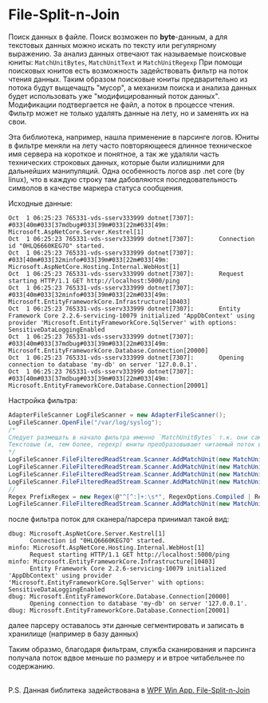 # File-Split-n-Join
Поиск данных в файле.
Поиск возможен по **byte**-данным, а для текстовых данных можно искать по тексту или регулярному выражению.
За анализ данных отвечают так называемые поисковые юниты: `MatchUnitBytes`, `MatchUnitText` и `MatchUnitRegexp`
При помощи поисковых юнитов есть возможность задействовать фильтр на поток чтения данных.
Таким образом поисковые юниты предварительно из потока будут выщечащть "мусор", а механизм поиска и анализа данных будет использовать уже "модифицированный поток данных".
Модификации подтвергается не файл, а поток в процессе чтения.
Фильтр может не только удалять данные на лету, но и заменять их на свои. 

Эта библиотека, например, нашла применение в парсинге логов.
Юниты в фильтре меняли на лету часто повторяющееся длинное техническое имя сервера на короткое и понятное, а так же удаляли часть технических строковых данных, которые были излишними для дальнейших манипуляций.
Одна особенность логов asp .net core (by linux), что в каждую строку там дабовляются последовательность символов в качестве маркера статуса сообщения.

Исходные данные:
```
Oct  1 06:25:23 765331-vds-sserv333999 dotnet[7307]: #033[40m#033[37mdbug#033[39m#033[22m#033[49m: Microsoft.AspNetCore.Server.Kestrel[1]
Oct  1 06:25:23 765331-vds-sserv333999 dotnet[7307]:       Connection id "0HLQ6660KEG7O" started.
Oct  1 06:25:23 765331-vds-sserv333999 dotnet[7307]: #033[40m#033[32minfo#033[39m#033[22m#033[49m: Microsoft.AspNetCore.Hosting.Internal.WebHost[1]
Oct  1 06:25:23 765331-vds-sserv333999 dotnet[7307]:       Request starting HTTP/1.1 GET http://localhost:5000/ping
Oct  1 06:25:23 765331-vds-sserv333999 dotnet[7307]: #033[40m#033[32minfo#033[39m#033[22m#033[49m: Microsoft.EntityFrameworkCore.Infrastructure[10403]
Oct  1 06:25:23 765331-vds-sserv333999 dotnet[7307]:       Entity Framework Core 2.2.6-servicing-10079 initialized 'AppDbContext' using provider 'Microsoft.EntityFrameworkCore.SqlServer' with options: SensitiveDataLoggingEnabled
Oct  1 06:25:23 765331-vds-sserv333999 dotnet[7307]: #033[40m#033[37mdbug#033[39m#033[22m#033[49m: Microsoft.EntityFrameworkCore.Database.Connection[20000]
Oct  1 06:25:23 765331-vds-sserv333999 dotnet[7307]:       Opening connection to database 'my-db' on server '127.0.0.1'.
Oct  1 06:25:23 765331-vds-sserv333999 dotnet[7307]: #033[40m#033[37mdbug#033[39m#033[22m#033[49m: Microsoft.EntityFrameworkCore.Database.Connection[20001]
```

Настройка фильтра:
```c#
AdapterFileScanner LogFileScanner = new AdapterFileScanner();
LogFileScanner.OpenFile("/var/log/syslog");
/*
Следует размещать в начало фильтра именно `MatchUnitBytes` т.к. они самые "быстрые". Последующим фильтрам тогда не потребуется чекать эти данные
Текстовые (и, тем более, regexp) юниты преобразовывают читаемый поток в строку после каждого прочитаного байта.
*/
LogFileScanner.FileFilteredReadStream.Scanner.AddMatchUnit(new MatchUnitBytes(AdapterFileReader.EncodingMode.GetBytes("#033[39m#033[22m#033[49m"), System.Array.Empty<byte>()));
LogFileScanner.FileFilteredReadStream.Scanner.AddMatchUnit(new MatchUnitBytes(AdapterFileReader.EncodingMode.GetBytes("#033[40m#033[1m#033[33m"), System.Array.Empty<byte>()));
LogFileScanner.FileFilteredReadStream.Scanner.AddMatchUnit(new MatchUnitBytes(AdapterFileReader.EncodingMode.GetBytes("#033[40m#033[37m"), System.Array.Empty<byte>()));
LogFileScanner.FileFilteredReadStream.Scanner.AddMatchUnit(new MatchUnitBytes(AdapterFileReader.EncodingMode.GetBytes("#033[40m#033[32m"), System.Array.Empty<byte>()));
//
Regex PrefixRegex = new Regex(@"^[^:]+:\s*", RegexOptions.Compiled | RegexOptions.IgnoreCase);
LogFileScanner.FileFilteredReadStream.Scanner.AddMatchUnit(new MatchUnitRegexp(PrefixRegex, 22, Array.Empty<byte>()));
```

после фильтра поток для сканера/парсера принимал такой вид:
```
dbug: Microsoft.AspNetCore.Server.Kestrel[1]
      Connection id "0HLQ6660KEG7O" started.
minfo: Microsoft.AspNetCore.Hosting.Internal.WebHost[1]
      Request starting HTTP/1.1 GET http://localhost:5000/ping
minfo: Microsoft.EntityFrameworkCore.Infrastructure[10403]
      Entity Framework Core 2.2.6-servicing-10079 initialized 'AppDbContext' using provider 'Microsoft.EntityFrameworkCore.SqlServer' with options: SensitiveDataLoggingEnabled
dbug: Microsoft.EntityFrameworkCore.Database.Connection[20000]
      Opening connection to database 'my-db' on server '127.0.0.1'.
dbug: Microsoft.EntityFrameworkCore.Database.Connection[20001]
```
далее парсеру оставалось эти данные сегментировать и записать в хранилище (например в базу данных)

Таким образмо, благодаря фильтрам, служба сканирования и парсинга получала поток вдвое меньше по размеру и и втрое читабельнее по содержанию.

\
P.S.
Данная библитека задействована в [WPF Win App. File-Split-n-Join](https://github.com/badhitman/File-Split-n-Join-WPF)